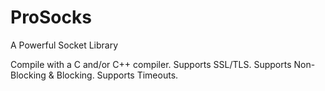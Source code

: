 ProSocks
========

A Powerful Socket Library

Compile with a C and/or C++ compiler.
Supports SSL/TLS.
Supports Non-Blocking & Blocking.
Supports Timeouts.
